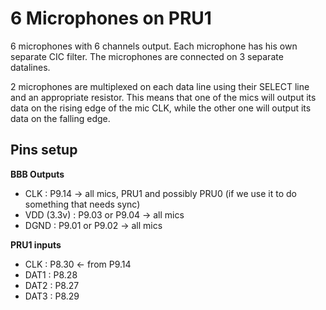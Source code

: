 # 6 Microphones on PRU1

6 microphones with 6 channels output. Each microphone has his own separate CIC filter. The microphones are connected on 3 separate datalines.

2 microphones are multiplexed on each data line using their SELECT line and an appropriate resistor. This means that one of the mics will output its data on the rising edge of the mic CLK, while the other one will output its data on the falling edge.

## Pins setup

**BBB Outputs**
* CLK : P9.14 -> all mics, PRU1 and possibly PRU0 (if we use it to do something that needs sync)
* VDD (3.3v) : P9.03 or P9.04 -> all mics
* DGND : P9.01 or P9.02 -> all mics

**PRU1 inputs**
* CLK : P8.30 <- from P9.14
* DAT1 : P8.28
* DAT2 : P8.27
* DAT3 : P8.29